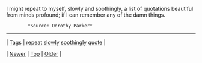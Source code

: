 <!--
title: I might repeat to myself, slowly and soothingly, a list of quotations beautiful from minds profound; if I can remember any of the damn things.
date: 2020-06-28T15:27:00.132Z
tags: repeat, slowly, soothingly, quote
-->




I might repeat to myself, slowly and soothingly, a list of quotations beautiful from minds profound; if I can remember any of the damn things.

            *Source: Dorothy Parker*

<!--BOTTOM-POST-NAVIGATION-->
---

| [Tags](tags.md) | [repeat](tag-repeat.md) [slowly](tag-slowly.md) [soothingly](tag-soothingly.md) [quote](tag-quote.md) |

| [Newer](152329284280.md) | [Top](index.md) | [Older](152342713378.md) |